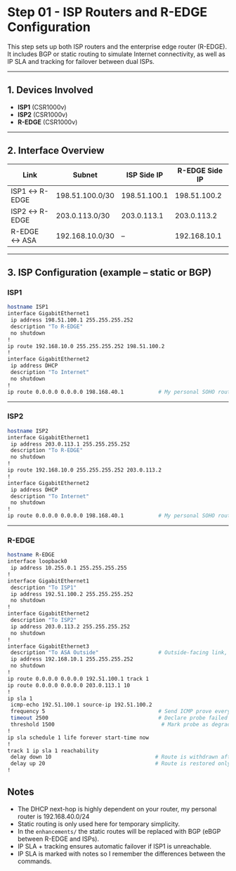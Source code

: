 # Step 01 - ISP Routers and R-EDGE Configuration

This step sets up both ISP routers and the enterprise edge router (R-EDGE). It includes BGP or static routing to simulate Internet connectivity, as well as IP SLA and tracking for failover between dual ISPs.

---

## 1. Devices Involved

- **ISP1** (CSR1000v)
- **ISP2** (CSR1000v)
- **R-EDGE** (CSR1000v)

---

## 2. Interface Overview

| Link                | Subnet           | ISP Side IP      | R-EDGE Side IP   |
|---------------------|------------------|------------------|------------------|
| ISP1 ↔ R-EDGE       | 198.51.100.0/30  | 198.51.100.1     | 198.51.100.2     |
| ISP2 ↔ R-EDGE       | 203.0.113.0/30   | 203.0.113.1      | 203.0.113.2      |
| R-EDGE ↔ ASA        | 192.168.10.0/30  | –                | 192.168.10.1     |

---

## 3. ISP Configuration (example – static or BGP)

### ISP1
```bash
hostname ISP1
interface GigabitEthernet1
 ip address 198.51.100.1 255.255.255.252
 description "To R-EDGE"
 no shutdown
!
ip route 192.168.10.0 255.255.255.252 198.51.100.2
!
interface GigabitEthernet2
 ip address DHCP
 description "To Internet"
 no shutdown
!
ip route 0.0.0.0 0.0.0.0 198.168.40.1           # My personal SOHO router Gateway
```

---

### ISP2

```bash
hostname ISP2
interface GigabitEthernet1
 ip address 203.0.113.1 255.255.255.252
 description "To R-EDGE"
 no shutdown
!
ip route 192.168.10.0 255.255.255.252 203.0.113.2
!
interface GigabitEthernet2
 ip address DHCP
 description "To Internet"
 no shutdown
!
ip route 0.0.0.0 0.0.0.0 198.168.40.1           # My personal SOHO router Gateway
```

---

### R-EDGE

```bash
hostname R-EDGE
interface loopback0
 ip address 10.255.0.1 255.255.255.255
!
interface GigabitEthernet1
 description "To ISP1"
 ip address 192.51.100.2 255.255.255.252
 no shutdown
!
interface GigabitEthernet2
 description "To ISP2"
 ip address 203.0.113.2 255.255.255.252
 no shutdown
!
interface GigabitEthernet3
 description "To ASA Outside"                   # Outside-facing link, not part of internal network.
 ip address 192.168.10.1 255.255.255.252
 no shutdown
!
ip route 0.0.0.0 0.0.0.0 192.51.100.1 track 1
ip route 0.0.0.0 0.0.0.0 203.0.113.1 10
!
ip sla 1
 icmp-echo 192.51.100.1 source-ip 192.51.100.2
 frequency 5                                    # Send ICMP prove every 5 seconds
 timeout 2500                                   # Declare probe failed if no reply within 2500ms
 threshold 1500                                  # Mark probe as degraded if reply exceeds 1500ms
!
ip sla schedule 1 life forever start-time now
!
track 1 ip sla 1 reachability
 delay down 10                                 # Route is withdrawn after 10 consecutive seconds of failure
 delay up 20                                   # Route is restored only after 30 consecutive seconds of success
!
```

## Notes
- The DHCP next-hop is highly dependent on your router, my personal router is 192.168.40.0/24
- Static routing is only used here for temporary simplicity. 
- In the `enhancements/` the static routes will be replaced with BGP (eBGP between R-EDGE and ISPs).
- IP SLA + tracking ensures automatic failover if ISP1 is unreachable.
- IP SLA is marked with notes so I remember the differences between the commands.
